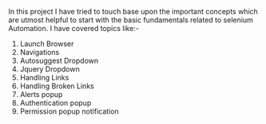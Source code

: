 In this project I have tried to touch base upon the important concepts which are utmost helpful to start with the basic fundamentals related to selenium Automation. I have covered topics like:-

1. Launch Browser
2. Navigations
3. Autosuggest Dropdown
4. Jquery Dropdown
5. Handling Links
6. Handling Broken Links
7. Alerts popup
8. Authentication popup
9. Permission popup notification
   
